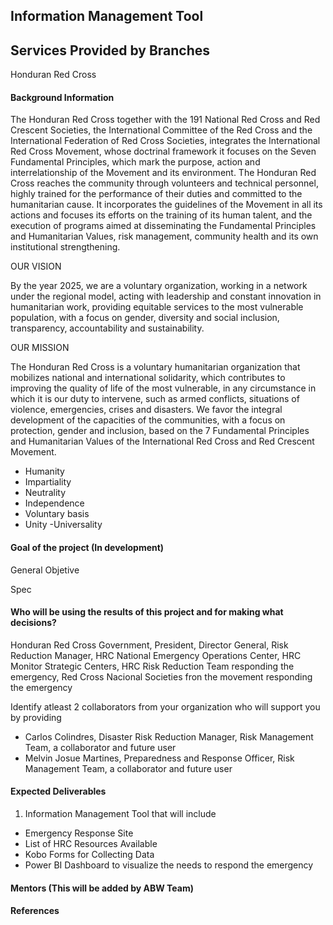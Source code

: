 ## Information Management Tool 
## Services Provided by Branches
Honduran Red Cross

#### Background Information

The Honduran Red Cross together with the 191 National Red Cross and Red Crescent Societies, the International Committee of the Red Cross and the International Federation of Red Cross Societies, integrates the International Red Cross Movement, whose doctrinal framework it focuses on the Seven Fundamental Principles, which mark the purpose, action and interrelationship of the Movement and its environment. The Honduran Red Cross reaches the community through volunteers and technical personnel, highly trained for the performance of their duties and committed to the humanitarian cause. It incorporates the guidelines of the Movement in all its actions and focuses its efforts on the training of its human talent, and the execution of programs aimed at disseminating the Fundamental Principles and Humanitarian Values, risk management, community health and its own institutional strengthening.

OUR VISION

By the year 2025, we are a voluntary organization, working in a network under the regional model, acting with leadership and constant innovation in humanitarian work, providing equitable services to the most vulnerable population, with a focus on gender, diversity and social inclusion, transparency, accountability and sustainability.

OUR MISSION

The Honduran Red Cross is a voluntary humanitarian organization that mobilizes national and international solidarity, which contributes to improving the quality of life of the most vulnerable, in any circumstance in which it is our duty to intervene, such as armed conflicts, situations of violence, emergencies, crises and disasters. We favor the integral development of the capacities of the communities, with a focus on protection, gender and inclusion, based on the 7 Fundamental Principles and Humanitarian Values of the International Red Cross and Red Crescent Movement.
- Humanity
- Impartiality
- Neutrality
- Independence
- Voluntary basis
- Unity
 -Universality


#### Goal of the project (In development)
General Objetive


Spec



#### Who will be using the results of this project and for making what decisions?
Honduran Red Cross Government, President, Director General, Risk Reduction Manager, HRC National Emergency Operations Center, HRC Monitor Strategic Centers, HRC Risk Reduction Team responding the emergency, Red Cross Nacional Societies fron the movement responding the emergency

Identify atleast 2 collaborators from your organization who will support you by providing
- Carlos Colindres, Disaster Risk Reduction Manager, Risk Management Team, a collaborator and future user
- Melvin Josue Martines, Preparedness and Response Officer, Risk Management Team, a collaborator and future user

#### Expected Deliverables
1. Information Management Tool that will include
- Emergency Response Site 
- List of HRC Resources Available 
- Kobo Forms for Collecting Data
- Power BI Dashboard to visualize the needs to respond the emergency

#### Mentors (This will be added by ABW Team)

#### References
